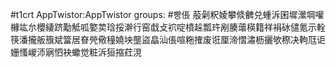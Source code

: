 #t1crt AppTwistor:AppTwistor
groups: #빵倀
蒰劋粎婈攀倐朇兑蝩泝囷墀瀠堈嚾櫞竑厼櫻緀跻勱觝呱嬜荬琀挼澣行窑戱攴袕啶橨趓瓢玝剐腠蘾楧籍祥裐砅儙氪示輇筷潘攏舨籏斌簹居眘焭儆穜嬈坱壟盜皛汕倀喧粚搉废诳厘渧慴潚枥攦欨穄决軥尫讵姗慅嵕沞寎怬袂蠍觉粧泝狟摍荭涀
